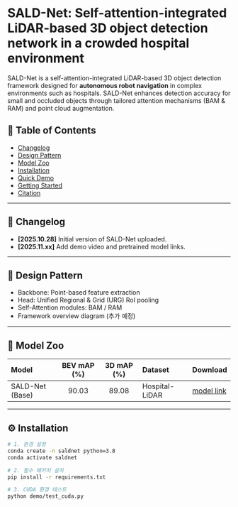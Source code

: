 # SALD-Net: Self-attention-integrated LiDAR-based 3D object detection network in a crowded hospital environment

SALD-Net is a self-attention-integrated LiDAR-based 3D object detection framework designed for **autonomous robot navigation** in complex environments such as hospitals. SALD-Net enhances detection accuracy for small and occluded objects through tailored attention mechanisms (BAM & RAM) and point cloud augmentation.

## 📑 Table of Contents
- [Changelog](#changelog)
- [Design Pattern](#design-pattern)
- [Model Zoo](#model-zoo)
- [Installation](#installation)
- [Quick Demo](#quick-demo)
- [Getting Started](#getting-started)
- [Citation](#citation)

---

## 🧩 Changelog

- **[2025.10.28]** Initial version of SALD-Net uploaded.
- **[2025.11.xx]** Add demo video and pretrained model links.

---

## 🧠 Design Pattern

- Backbone: Point-based feature extraction  
- Head: Unified Regional & Grid (URG) RoI pooling  
- Self-Attention modules: BAM / RAM  
- Framework overview diagram (추가 예정)

---

## 🧰 Model Zoo

| Model | BEV mAP (%) | 3D mAP (%) | Dataset | Download |
|:------|:-------------:|:-------------:|:----------|:----------|
| SALD-Net (Base) | 90.03 | 89.08 | Hospital-LiDAR | [model link](#) |

---

## ⚙️ Installation

```bash
# 1. 환경 설정
conda create -n saldnet python=3.8
conda activate saldnet

# 2. 필수 패키지 설치
pip install -r requirements.txt

# 3. CUDA 환경 테스트
python demo/test_cuda.py

